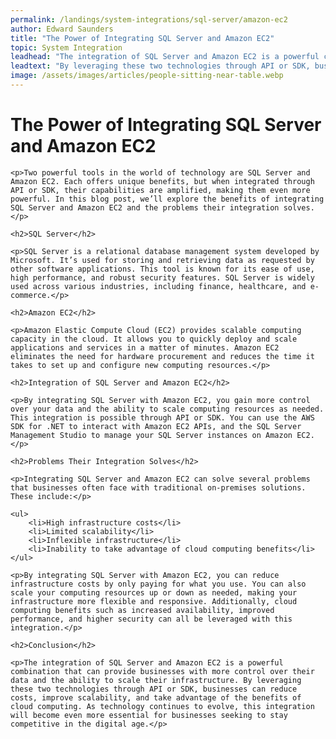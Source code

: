 ```yaml
---
permalink: /landings/system-integrations/sql-server/amazon-ec2
author: Edward Saunders
title: "The Power of Integrating SQL Server and Amazon EC2"
topic: System Integration
leadhead: "The integration of SQL Server and Amazon EC2 is a powerful combination that can provide businesses with more control over their data and the ability to scale their infrastructure"
leadtext: "By leveraging these two technologies through API or SDK, businesses can reduce costs, improve scalability, and take advantage of the benefits of cloud computing. As technology continues to evolve, this integration will become even more essential for businesses seeking to stay competitive in the digital age."
image: /assets/images/articles/people-sitting-near-table.webp
---
```

<div class="arttext">	<h1>The Power of Integrating SQL Server and Amazon EC2</h1>

	<p>Two powerful tools in the world of technology are SQL Server and Amazon EC2. Each offers unique benefits, but when integrated through API or SDK, their capabilities are amplified, making them even more powerful. In this blog post, we’ll explore the benefits of integrating SQL Server and Amazon EC2 and the problems their integration solves.</p>

	<h2>SQL Server</h2>

	<p>SQL Server is a relational database management system developed by Microsoft. It’s used for storing and retrieving data as requested by other software applications. This tool is known for its ease of use, high performance, and robust security features. SQL Server is widely used across various industries, including finance, healthcare, and e-commerce.</p>

	<h2>Amazon EC2</h2>

	<p>Amazon Elastic Compute Cloud (EC2) provides scalable computing capacity in the cloud. It allows you to quickly deploy and scale applications and services in a matter of minutes. Amazon EC2 eliminates the need for hardware procurement and reduces the time it takes to set up and configure new computing resources.</p>

	<h2>Integration of SQL Server and Amazon EC2</h2>

	<p>By integrating SQL Server with Amazon EC2, you gain more control over your data and the ability to scale computing resources as needed. This integration is possible through API or SDK. You can use the AWS SDK for .NET to interact with Amazon EC2 APIs, and the SQL Server Management Studio to manage your SQL Server instances on Amazon EC2.</p>

	<h2>Problems Their Integration Solves</h2>

	<p>Integrating SQL Server and Amazon EC2 can solve several problems that businesses often face with traditional on-premises solutions. These include:</p>

	<ul>
		<li>High infrastructure costs</li>
		<li>Limited scalability</li>
		<li>Inflexible infrastructure</li>
		<li>Inability to take advantage of cloud computing benefits</li>
	</ul>

	<p>By integrating SQL Server with Amazon EC2, you can reduce infrastructure costs by only paying for what you use. You can also scale your computing resources up or down as needed, making your infrastructure more flexible and responsive. Additionally, cloud computing benefits such as increased availability, improved performance, and higher security can all be leveraged with this integration.</p>

	<h2>Conclusion</h2>

	<p>The integration of SQL Server and Amazon EC2 is a powerful combination that can provide businesses with more control over their data and the ability to scale their infrastructure. By leveraging these two technologies through API or SDK, businesses can reduce costs, improve scalability, and take advantage of the benefits of cloud computing. As technology continues to evolve, this integration will become even more essential for businesses seeking to stay competitive in the digital age.</p>

</div>